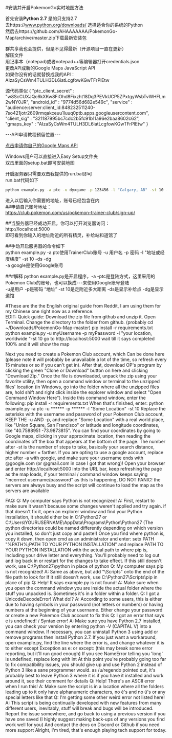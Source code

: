 #安装并开启PokemonGo实时地图方法  

首先安装**Python 2.7** 是的只支持2.7  
去https://www.python.org/downloads/ 选择适合你的系统的Python  
然后去https://github.com/AHAAAAAAA/PokemonGo-Map/archive/master.zip下载最新安装包  

群共享我也会提供，但是不见得最新（开源项目一直在更新）   
解压文件  
用记事本（notepad)或者notepad++等编辑器打开credentials.json  
更改API成新的Google Maps JavaScript API  
如果你没有的话就替换成我的API：  
AIzaSyCsWm4TULH3DL6iatLcgfowKGwTFrPlEtw  

源代码类似
{
	"ptc_client_secret"	: "w8ScCUXJQc6kXKw8FiOhd8Fixzht18Dq3PEVkUCP5ZPxtgyWsbTvWHFLm2wNY0JR",
	"android_id"		: "9774d56d682e549c",
	"service"			: "audience:server:client_id:848232511240-7so421jotr2609rmqakceuu1luuq0ptb.apps.googleusercontent.com",
	"client_sig"		: "321187995bc7cdc2b5fc91b11a96e2baa8602c62",
	"gmaps_key"			: "AIzaSyCsWm4TULH3DL6iatLcgfowKGwTFrPlEtw"
}

---API申请教程预留位置--- 

[点击申请你自己的Google Maps API](https://console.developers.google.com/flows/enableapi?apiid=maps_backend,geocoding_backend,directions_backend,distance_matrix_backend,elevation_backend,places_backend&keyType=CLIENT_SIDE&reusekey=true "Google Maps JavaScript API")

Windows用户可以直接进入Easy Setup文件夹  
双击里面的setup.bat即可安装地图  

开启服务器只需要双击我提供的run.bat即可  
run.bat代码如下

```bat
python example.py -a ptc -u dyxgame -p 123456 -l "Calgary, AB" -st 10 -dp -dg
```
进入以后输入你需要的地址，账号已经包含在内  
##申请自己账号地址：  
https://club.pokemon.com/us/pokemon-trainer-club/sign-up/  

##当服务器已经成功开启，你可以打开浏览器访问：  
http://localhost:5000  
即可看到你输入的地址附近的所有精灵，补给站和道馆了  

##手动开启服务器的命令如下  
python example.py -a ptc使用TrainerClub账号 -u 用户名 -p 密码 -l "地址或经度纬度" -st 10 -ds -dg  
-a google是使用Google账号  

###解释
python example.py是开启程序，-a -ptc是登陆方式，这里采用的Pokemon Club的账号，也可以换成---来使用Google账号登陆  
-u是用户 -p是密码 “地址” -st 10是走附近多大距离 -ds是显示补给点 -dg是显示道馆  


#These are the the English original guide from Reddit, I am using them for my Chinese one right now as a reference.  
EDIT: Quick guide:
Download the zip file from github and unzip it.
Open Terminal.
Change the directory to the folder from github. (probably cd ~/Downloads/PokemonGo-Map-master)
pip install -r requirements.txt
python example.py -u myUsername -p myPassword -l "your location, worldwide "-st 10
go to http://localhost:5000
wait till it says completed 100% and it will show the map



Next you need to create a Pokemon Club account, which Can be done here (please note it will probably be unavailable a lot of the time, so refresh every 15 minutes or so if you can't get in). After that, download OP's program by clicking the green "Clone or Download" button on here and clicking "Download Zip." Once the file is downloaded, unpack the zip using your favorite utility, then open a command window or terminal to the unzipped files' location (in Windows, go into the folder where all the unzipped files are, hold shift and right click inside the explorer window and select "Open Command Window Here"). Inside this command window, enter the following:
pip install -r requirements.txt
When that's finished, enter:
python example.py -a ptc -u ****** -p ****** -l "Some Location" -st 10
Replace the asterisks with the username and password of your Pokemon Club account, KEEP THE -u AND -p, and replace "Some Location" with a real world place, like "Union Square, San Francisco" or latitude and longitude coordinates, like "40.7588951 -73.9873815". You can find your coordinates by going to Google maps, clicking in your approximate location, then reading the coordinates off the box that appears at the bottom of the page. The number after -st is the number of steps to take, basically your search distance, higher number = farther.
If you are opting to use a google account, replace ptc after -a with google, and make sure your username ends with @google.com (or @gmail.com in case I got that wrong)!
Open your browser and enter http://localhost:5000 into the URL bar, keep refreshing the page as the map loads, if your terminal / command window keeps saying "incorrect username/password" as this is happening, DO NOT PANIC! the servers are always busy and the script will continue to load the map as the servers are available



FAQ:
Q: My computer says Python is not recognized!
A: First, restart to make sure it wasn't because some changes weren't applied and try again.
if that doesn't fix it, open an explorer window and find your Python installation, it should either be in C:\Python27 or C:\Users\YOURUSERNAME\AppData\Programs\Python\Python27 (The python directories could be named differently depending on which version you installed, so don't just copy and paste!)
Once you find where python is, copy it down, then open cmd as an administrator and enter:
setx PATH "%PATH%;PATH TO YOUR PYTHON INSTALLATION"
and replace PATH TO YOUR PYTHON INSTALLATION with the actual path to where pip is, including your drive letter and everything. You'll probably need to log out and log back in or restart for the changes to take effect.
If this still doesn't work, use C:\Python27\python in place of python
Q: My computer says pip is not recognized!
A: Same as above, but add "\Scripts" onto the end of the file path to look for
If it still doesn't work, use C:\Python27\Scripts\pip in place of pip
Q: Help! It says example.py is not found!
A: Make sure when you open the command window you are inside the actual folder where the stuff you unpacked is. Sometimes it's in a folder within a folder.
Q: I got a UnicodeDecodeError! What do!?
A: According to some users, this is either due to having symbols in your password (not letters or numbers) or having numbers at the beginning of your username. Either change your password or create a new Pokemon Club account to fix this
Q: I got an error that says e is undefined! / Syntax error!
A: Make sure you have Python 2.7 installed, you can check your version by entering python -V (CAPITAL V) into a command window. If necessary, you can uninstall Python 3 using add or remove programs then install Python 2.7. If you just want a workaround, open example.py, find the line where the error is, and change whatever it is to either except Exception as e: or except: (this may break some error reporting, but it'll run good enough)
If you see NameError telling you 'long' is undefined, replace long with int
At this point you're probably going too far to fix compatibility issues, you should give up and use Python 2 instead of Python 3 like a sane programmer would.
as /u/regendo pointed out, it's probably best to leave Python 3 where it is if you have it installed and work around it, see their comment for details
Q: Help! There's an ASCII error when I run this!
A: Make sure the script is in a location where all the folders leading up to it only have alphanumeric characters, no é's and no ü's or any special letters like that
Q: I'm getting some other weird error not listed here!
A: This script is being continually developed with new features from many different users, inevitably, stuff will break and bugs will be introduced. Report the issue somewhere, and go back to using a previous version if you have one saved (I highly suggest making back-ups of any versions you find work well for you)
And contact the devs on Discord or Github if you need more support
Alright, I'm tired, that's enough playing tech support for today.

